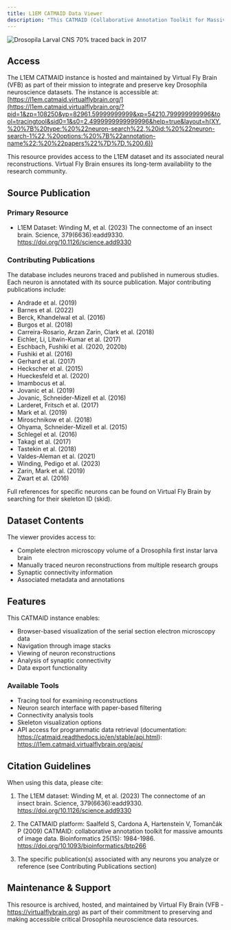 ```yaml
---
title: L1EM CATMAID Data Viewer
description: "This CATMAID (Collaborative Annotation Toolkit for Massive Amounts of Image Data) instance hosts neuroanatomical data from the Drosophila first instar larva (L1) electron microscopy dataset, featuring manually traced neurons from numerous research publications."
---
```


![Drosopila Larval CNS 70% traced back in 2017](https://www.virtualflybrain.org/images/l1em_70percent.jpeg)

## Access

The L1EM CATMAID instance is hosted and maintained by Virtual Fly Brain (VFB) as part of their mission to integrate and preserve key Drosophila neuroscience datasets. The instance is accessible at:
[https://l1em.catmaid.virtualflybrain.org/](https://l1em.catmaid.virtualflybrain.org/?pid=1&zp=108250&yp=82961.59999999999&xp=54210.799999999996&tool=tracingtool&sid0=1&s0=2.4999999999999996&help=true&layout=h(XY,%20%7B%20type:%20%22neuron-search%22,%20id:%20%22neuron-search-1%22,%20options:%20%7B%22annotation-name%22:%20%22papers%22%7D%7D,%200.6))

This resource provides access to the L1EM dataset and its associated neural reconstructions. Virtual Fly Brain ensures its long-term availability to the research community.

## Source Publication

### Primary Resource
- L1EM Dataset: Winding M, et al. (2023) The connectome of an insect brain. Science, 379(6636):eadd9330. https://doi.org/10.1126/science.add9330

### Contributing Publications
The database includes neurons traced and published in numerous studies. Each neuron is annotated with its source publication. Major contributing publications include:

- Andrade et al. (2019)
- Barnes et al. (2022)
- Berck, Khandelwal et al. (2016)
- Burgos et al. (2018)
- Carreira-Rosario, Arzan Zarin, Clark et al. (2018)
- Eichler, Li, Litwin-Kumar et al. (2017)
- Eschbach, Fushiki et al. (2020, 2020b)
- Fushiki et al. (2016)
- Gerhard et al. (2017)
- Heckscher et al. (2015)
- Hueckesfeld et al. (2020)
- Imambocus et al.
- Jovanic et al. (2019)
- Jovanic, Schneider-Mizell et al. (2016)
- Larderet, Fritsch et al. (2017)
- Mark et al. (2019)
- Miroschnikow et al. (2018)
- Ohyama, Schneider-Mizell et al. (2015)
- Schlegel et al. (2016)
- Takagi et al. (2017)
- Tastekin et al. (2018)
- Valdes-Aleman et al. (2021)
- Winding, Pedigo et al. (2023)
- Zarin, Mark et al. (2019)
- Zwart et al. (2016)

Full references for specific neurons can be found on Virtual Fly Brain by searching for their skeleton ID (skid).

## Dataset Contents

The viewer provides access to:
- Complete electron microscopy volume of a Drosophila first instar larva brain
- Manually traced neuron reconstructions from multiple research groups
- Synaptic connectivity information
- Associated metadata and annotations

## Features

This CATMAID instance enables:
- Browser-based visualization of the serial section electron microscopy data
- Navigation through image stacks
- Viewing of neuron reconstructions
- Analysis of synaptic connectivity
- Data export functionality

### Available Tools
- Tracing tool for examining reconstructions
- Neuron search interface with paper-based filtering
- Connectivity analysis tools
- Skeleton visualization options
- API access for programmatic data retrieval (documentation: https://catmaid.readthedocs.io/en/stable/api.html): https://l1em.catmaid.virtualflybrain.org/apis/

## Citation Guidelines

When using this data, please cite:

1. The L1EM dataset:
   Winding M, et al. (2023) The connectome of an insect brain. Science, 379(6636):eadd9330. https://doi.org/10.1126/science.add9330

2. The CATMAID platform:
   Saalfeld S, Cardona A, Hartenstein V, Tomančák P (2009) CATMAID: collaborative annotation toolkit for massive amounts of image data. Bioinformatics 25(15): 1984-1986. https://doi.org/10.1093/bioinformatics/btp266

3. The specific publication(s) associated with any neurons you analyze or reference (see Contributing Publications section)

## Maintenance & Support

This resource is archived, hosted, and maintained by Virtual Fly Brain (VFB - https://virtualflybrain.org) as part of their commitment to preserving and making accessible critical Drosophila neuroscience data resources.
